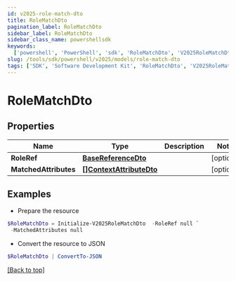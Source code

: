 ```yaml
---
id: v2025-role-match-dto
title: RoleMatchDto
pagination_label: RoleMatchDto
sidebar_label: RoleMatchDto
sidebar_class_name: powershellsdk
keywords:
  ['powershell', 'PowerShell', 'sdk', 'RoleMatchDto', 'V2025RoleMatchDto']
slug: /tools/sdk/powershell/v2025/models/role-match-dto
tags: ['SDK', 'Software Development Kit', 'RoleMatchDto', 'V2025RoleMatchDto']
---
```


# RoleMatchDto

## Properties

| Name | Type | Description | Notes |
| --- | --- | --- | --- |
| **RoleRef** | [**BaseReferenceDto**](base-reference-dto) |  | [optional] |
| **MatchedAttributes** | [**[]ContextAttributeDto**](context-attribute-dto) |  | [optional] |

## Examples

- Prepare the resource

```powershell
$RoleMatchDto = Initialize-V2025RoleMatchDto  -RoleRef null `
 -MatchedAttributes null
```

- Convert the resource to JSON

```powershell
$RoleMatchDto | ConvertTo-JSON
```

[[Back to top]](#)
